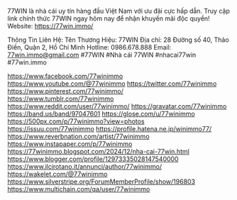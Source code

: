 77WIN là nhà cái uy tín hàng đầu Việt Nam với ưu đãi cực hấp dẫn. Truy cập link chính thức 77WIN ngay hôm nay để nhận khuyến mãi độc quyền!
Website: <a href="https://77win.immo/">https://77win.immo/</a>

Thông Tin Liên Hệ:
Tên Thương Hiệu: 77WIN
Địa chỉ: 28 Đường số 40, Thảo Điền, Quận 2, Hồ Chí Minh
Hotline: 0986.678.888
Email: 77win.immo@gmail.com
#77WIN #Nhà cái 77WIN #nhacai77win #77win.immo


<a href="https://www.facebook.com/77winimmo">https://www.facebook.com/77winimmo</a>
<a href="https://www.youtube.com/@77winimmo">https://www.youtube.com/@77winimmo</a>
<a href="https://twitter.com/77winimmo">https://twitter.com/77winimmo</a>
<a href="https://www.pinterest.com/77winimmo/">https://www.pinterest.com/77winimmo/</a>
<a href="https://www.tumblr.com/77winimmo">https://www.tumblr.com/77winimmo</a>
<a href="https://www.reddit.com/user/77winimmo/">https://www.reddit.com/user/77winimmo/</a>
<a href="https://gravatar.com/77winimmo">https://gravatar.com/77winimmo</a>
<a href="https://band.us/band/97047601">https://band.us/band/97047601</a>
<a href="https://glose.com/u/77winimmo">https://glose.com/u/77winimmo</a>
<a href="https://500px.com/p/77winimmo?view=photos">https://500px.com/p/77winimmo?view=photos</a>
<a href="https://issuu.com/77winimmo">https://issuu.com/77winimmo</a>
<a href="https://profile.hatena.ne.jp/winimmo77/">https://profile.hatena.ne.jp/winimmo77/</a>
<a href="https://www.reverbnation.com/artist/77winimmo">https://www.reverbnation.com/artist/77winimmo</a>
<a href="https://www.instapaper.com/p/77winimmo">https://www.instapaper.com/p/77winimmo</a>
<a href="https://77winimmo.blogspot.com/2024/12/nha-cai-77win.html">https://77winimmo.blogspot.com/2024/12/nha-cai-77win.html</a>
<a href="https://www.blogger.com/profile/12973335028147540000">https://www.blogger.com/profile/12973335028147540000</a>
<a href="https://www.ilcirotano.it/annunci/author/77winimmo/">https://www.ilcirotano.it/annunci/author/77winimmo/</a>
<a href="https://wakelet.com/@77winimmo">https://wakelet.com/@77winimmo</a>
<a href="https://www.silverstripe.org/ForumMemberProfile/show/196803">https://www.silverstripe.org/ForumMemberProfile/show/196803</a>
<a href="https://www.multichain.com/qa/user/77winimmo">https://www.multichain.com/qa/user/77winimmo</a>